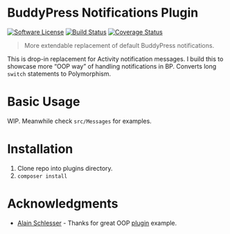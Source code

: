 # BuddyPress Notifications Plugin

[![Software License][ico-license]](LICENSE.md)
[![Build Status][ico-travis]][link-travis]
[![Coverage Status][ico-scrutinizer]][link-scrutinizer]


> More extendable replacement of default BuddyPress notifications. 

This is drop-in replacement for Activity notification messages.  I build this to showcase more “OOP way” of handling notifications in BP.  Converts long `switch` statements to Polymorphism.

# Basic Usage
WIP. Meanwhile check `src/Messages` for examples.

# Installation
1. Clone repo into plugins directory.
2. `composer install`

# Acknowledgments
* [Alain Schlesser](https://twitter.com/schlessera) - Thanks for great OOP [plugin](https://github.com/schlessera/as-speaking) example.

[ico-license]: https://img.shields.io/badge/license-MIT-brightgreen.svg?style=flat-square
[ico-travis]: https://img.shields.io/travis/Mamaduka/buddypress-notifications/master.svg?style=flat-square
[ico-scrutinizer]: https://img.shields.io/scrutinizer/coverage/g/Mamaduka/buddypress-notifications.svg?style=flat-square

[link-travis]: https://travis-ci.org/Mamaduka/buddypress-notifications/
[link-scrutinizer]: https://scrutinizer-ci.com/g/Mamaduka/buddypress-notifications/code-structure